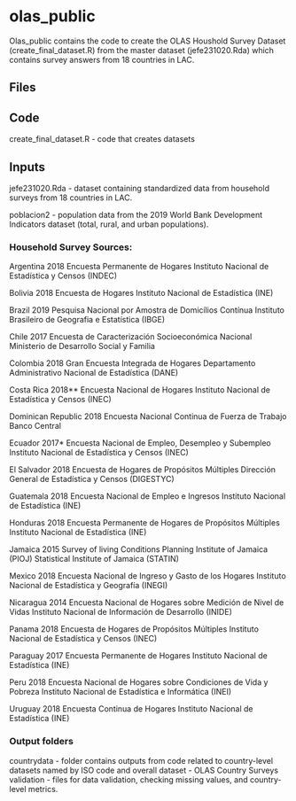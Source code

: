 # olas_public

Olas_public contains the code to create the OLAS Houshold Survey Dataset (create_final_dataset.R) from the master dataset (jefe231020.Rda) which contains survey answers from 18 countries in LAC. 

## Files 
## Code
create_final_dataset.R - code that creates datasets

## Inputs
jefe231020.Rda - dataset containing standardized data from household surveys from 18 countries in LAC. 

poblacion2 - population data from the 2019 World Bank Development Indicators dataset (total, rural, and urban populations).

### Household Survey Sources: 

Argentina
2018
Encuesta Permanente de Hogares
Instituto Nacional de Estadística y Censos (INDEC)

Bolivia
2018
Encuesta de Hogares
Instituto Nacional de Estadística (INE)

Brazil
2019
Pesquisa Nacional por Amostra de Domicílios Contínua
Instituto Brasileiro de Geografia e Estatística (IBGE)

Chile
2017
Encuesta de Caracterización Socioeconómica Nacional
Ministerio de Desarrollo Social y Familia

Colombia
2018
Gran Encuesta Integrada de Hogares
Departamento Administrativo Nacional de Estadística (DANE)

Costa Rica
2018**
Encuesta Nacional de Hogares
Instituto Nacional de Estadística y Censos (INEC)

Dominican Republic
2018
Encuesta Nacional Continua de Fuerza de Trabajo
Banco Central

Ecuador
2017*
Encuesta Nacional de Empleo, Desempleo y Subempleo
Instituto Nacional de Estadística y Censos (INEC)

El Salvador
2018
Encuesta de Hogares de Propósitos Múltiples
Dirección General de Estadística y Censos (DIGESTYC)

Guatemala
2018
Encuesta Nacional de Empleo e Ingresos
Instituto Nacional de Estadística (INE)

Honduras
2018
Encuesta Permanente de Hogares de Propósitos Múltiples
Instituto Nacional de Estadística (INE)

Jamaica
2015
Survey of living Conditions
Planning Institute of Jamaica (PIOJ)
Statistical Institute of Jamaica (STATIN)

Mexico
2018
Encuesta Nacional de Ingreso y Gasto de los Hogares
Instituto Nacional de Estadística y Geografía (INEGI)

Nicaragua
2014
Encuesta Nacional de Hogares sobre Medición de Nivel de Vidas
Instituto Nacional de Información de Desarrollo (INIDE)

Panama
2018
Encuesta de Hogares de Propósitos Múltiples
Instituto Nacional de Estadística y Censos (INEC)

Paraguay
2017
Encuesta Permanente de Hogares
Instituto Nacional de Estadística (INE)

Peru
2018
Encuesta Nacional de Hogares sobre Condiciones de Vida y Pobreza
Instituto Nacional de Estadística e Informática (INEI)

Uruguay
2018
Encuesta Continua de Hogares
Instituto Nacional de Estadística (INE)


### Output folders
countrydata - folder contains outputs from code related to country-level datasets named by ISO code and overall dataset - OLAS Country Surveys
validation - files for data validation, checking missing values, and country-level metrics. 
